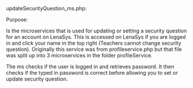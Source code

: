 updateSecurityQuestion_ms.php:

Purpose:

Is the microservices that is used for updating or setting a security question for an account on LenaSys. This is accessed on LenaSys if you are logged in and click your name in the top right (Teachers cannot change security question). Originally this service was from profileservice.php but that file was split up into 3 microservices in the folder profileService.

The ms checks if the user is logged in and retrieves password. It then checks if the typed in password is correct before allowing you to set or update security question.